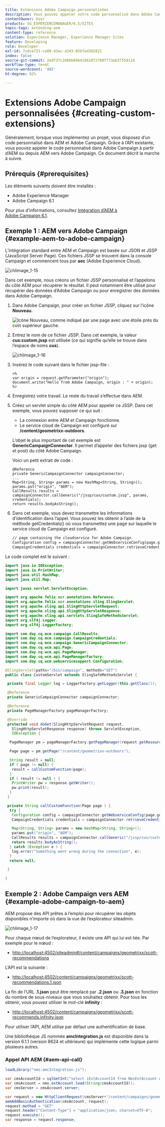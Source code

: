 ```yaml
---
title: Extensions Adobe Campaign personnalisées
description: Vous pouvez appeler votre code personnalisé dans Adobe Campaign à partir d’AEM ou à partir d’AEM vers Adobe Campaign.
contentOwner: User
products: SG_EXPERIENCEMANAGER/6.5/SITES
topic-tags: extending-aem
content-type: reference
solution: Experience Manager, Experience Manager Sites
feature: Developing
role: Developer
exl-id: 7cdce721-ca00-43ac-a543-85bfad382821
index: false
source-git-commit: 2edf37c2d6bb04b418618f2780f773ab37559114
workflow-type: tm+mt
source-wordcount: '492'
ht-degree: 92%

---
```



# Extensions Adobe Campaign personnalisées {#creating-custom-extensions}

Généralement, lorsque vous implémentez un projet, vous disposez d’un code personnalisé dans AEM et Adobe Campaign. Grâce à l’API existante, vous pouvez appeler le code personnalisé dans Adobe Campaign à partir d’AEM ou depuis AEM vers Adobe Campaign. Ce document décrit la marche à suivre.

## Prérequis {#prerequisites}

Les éléments suivants doivent être installés :

* Adobe Experience Manager
* Adobe Campaign 6.1

Pour plus d’informations, consultez [Intégration d’AEM à Adobe Campaign 6.1](/help/sites-administering/campaignonpremise.md).

## Exemple 1 : AEM vers Adobe Campaign {#example-aem-to-adobe-campaign}

L’intégration standard entre AEM et Campaign est basée sur JSON et JSSP (JavaScript Server Page). Ces fichiers JSSP se trouvent dans la console Campaign et commencent tous par **aec** (Adobe Experience Cloud).

![chlimage_1-15](assets/chlimage_1-15a.png)

Dans cet exemple, nous créons un fichier JSSP personnalisé et l’appelons du côté AEM pour récupérer le résultat. Il peut notamment être utilisé pour récupérer des données d’Adobe Campaign ou pour enregistrer des données dans Adobe Campaign.

1. Dans Adobe Campaign, pour créer un fichier JSSP, cliquez sur l’icône **Nouveau**.

   ![Icône Nouveau, comme indiqué par une page avec une étoile près du coin supérieur gauche.](do-not-localize/chlimage_1-4a.png)

1. Entrez le nom de ce fichier JSSP. Dans cet exemple, la valeur **cus:custom.jssp** est utilisée (ce qui signifie qu’elle se trouve dans l’espace de noms **cus**).

   ![chlimage_1-16](assets/chlimage_1-16a.png)

1. Insérez le code suivant dans le fichier jssp-file :

   ```
   <%
   var origin = request.getParameter("origin");
   document.write("Hello from Adobe Campaign, origin : " + origin);
   %>
   ```

1. Enregistrez votre travail. Le reste du travail s’effectue dans AEM.
1. Créez un servlet simple du côté AEM pour appeler ce JSSP. Dans cet exemple, vous pouvez supposer ce qui suit :

   * La connexion entre AEM et Campaign fonctionne.
   * Le service cloud de Campaign est configuré sur **/content/geometrixx-outdoors**.

   L’objet le plus important de cet exemple est **GenericCampaignConnector**. Il permet d’appeler des fichiers jssp (get et post) du côté Adobe Campaign.

   Voici un petit extrait de code :

   ```
   @Reference
   private GenericCampaignConnector campaignConnector;
   ...
   Map<String, String> params = new HashMap<String, String>();
   params.put("origin", "AEM");
   CallResults results = campaignConnector.callGeneric("/jssp/cus/custom.jssp", params, credentials);
   return results.bodyAsString();
   ```

1. Dans cet exemple, vous devez transmettre les informations d’identification dans l’appel. Vous pouvez les obtenir à l’aide de la méthode getCredentials() où vous transmettez une page sur laquelle le service cloud de Campaign est configuré.

   ```xml
   // page containing the cloudservice for Adobe Campaign
   Configuration config = campaignConnector.getWebserviceConfig(page.getContentResource().getParent());
   CampaignCredentials credentials = campaignConnector.retrieveCredentials(config);
   ```

Le code complet est le suivant :

```java
import java.io.IOException;
import java.io.PrintWriter;
import java.util.HashMap;
import java.util.Map;

import javax.servlet.ServletException;

import org.apache.felix.scr.annotations.Reference;
import org.apache.felix.scr.annotations.sling.SlingServlet;
import org.apache.sling.api.SlingHttpServletRequest;
import org.apache.sling.api.SlingHttpServletResponse;
import org.apache.sling.api.servlets.SlingSafeMethodsServlet;
import org.slf4j.Logger;
import org.slf4j.LoggerFactory;

import com.day.cq.mcm.campaign.CallResults;
import com.day.cq.mcm.campaign.CampaignCredentials;
import com.day.cq.mcm.campaign.GenericCampaignConnector;
import com.day.cq.wcm.api.Page;
import com.day.cq.wcm.api.PageManager;
import com.day.cq.wcm.api.PageManagerFactory;
import com.day.cq.wcm.webservicesupport.Configuration;

@SlingServlet(paths="/bin/campaign", methods="GET")
public class CustomServlet extends SlingSafeMethodsServlet {

 private final Logger log = LoggerFactory.getLogger(this.getClass());

 @Reference
 private GenericCampaignConnector campaignConnector;

 @Reference
 private PageManagerFactory pageManagerFactory;

 @Override
 protected void doGet(SlingHttpServletRequest request,
   SlingHttpServletResponse response) throws ServletException,
   IOException {

  PageManager pm = pageManagerFactory.getPageManager(request.getResourceResolver());

  Page page = pm.getPage("/content/geometrixx-outdoors");

  String result = null;
  if ( page != null) {
   result = callCustomFunction(page);
  }
  if ( result != null ) {
   PrintWriter pw = response.getWriter();
   pw.print(result);
  }
 }

 private String callCustomFunction(Page page ) {
  try {
   Configuration config = campaignConnector.getWebserviceConfig(page.getContentResource().getParent());
   CampaignCredentials credentials = campaignConnector.retrieveCredentials(config);

   Map<String, String> params = new HashMap<String, String>();
   params.put("origin", "AEM");
   CallResults results = campaignConnector.callGeneric("/jssp/cus/custom.jssp", params, credentials);
   return results.bodyAsString();
  } catch (Exception e ) {
   log.error("Something went wrong during the connection", e);
  }
  return null;

 }

}
```

## Exemple 2 : Adobe Campaign vers AEM {#example-adobe-campaign-to-aem}

AEM propose des API prêtes à l’emploi pour récupérer les objets disponibles n’importe où dans la vue de l’explorateur siteadmin.

![chlimage_1-17](assets/chlimage_1-17a.png)

Pour chaque nœud de l’explorateur, il existe une API qui lui est liée. Par exemple pour le nœud :

* [http://localhost:4502/siteadmin#/content/campaigns/geometrixx/scott-recommendations](http://localhost:4502/siteadmin#/content/campaigns/geometrixx/scott-recommends)

L’API est la suivante :

* [http://localhost:4502/content/campaigns/geometrixx/scott-recommendations.1.json](http://localhost:4502/content/campaigns/geometrixx/scott-recommends.2.json)

La fin de l’URL **.1.json** peut être remplacé par **.2.json** ou **.3.json** en fonction du nombre de sous-niveaux que vous souhaitez obtenir. Pour tous les obtenir, vous pouvez utiliser le mot-clé **infinity** :

* [http://localhost:4502/content/campaigns/geometrixx/scott-recommends.infinity.json](http://localhost:4502/content/campaigns/geometrixx/scott-recommends.2.json)

Pour utiliser l’API, AEM utilise par défaut une authentification de base.

Une bibliothèque JS nommée **amcIntegration.js** est disponible dans la version 6.1.1 (version 8624 et ultérieure) qui implémente cette logique parmi plusieurs autres.

### Appel API AEM {#aem-api-call}

```java
loadLibrary("nms:amcIntegration.js");

var cmsAccountId = sqlGetInt("select iExtAccountId from NmsExtAccount where sName=$(sz)","aemInstance")
var cmsAccount = nms.extAccount.load(String(cmsAccountId));
var cmsServer = cmsAccount.server;

var request = new HttpClientRequest(cmsServer+"/content/campaigns/geometrixx.infinity.json")
aemAddBasicAuthentication(cmsAccount, request);
request.method = "GET"
request.header["Content-Type"] = "application/json; charset=UTF-8";
request.execute();
var response = request.response;
```
